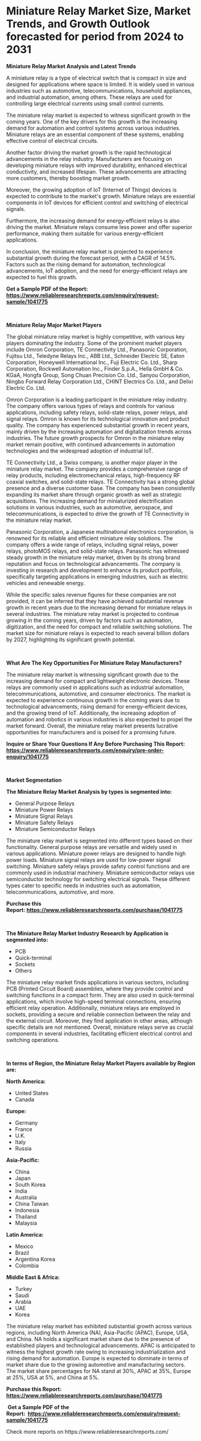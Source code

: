 <p><h1>Miniature Relay Market Size, Market Trends, and Growth Outlook forecasted for period from 2024 to 2031</h1></p><p><strong>Miniature Relay Market Analysis and Latest Trends</strong></p>
<p><p>A miniature relay is a type of electrical switch that is compact in size and designed for applications where space is limited. It is widely used in various industries such as automotive, telecommunications, household appliances, and industrial automation, among others. These relays are used for controlling large electrical currents using small control currents.</p><p>The miniature relay market is expected to witness significant growth in the coming years. One of the key drivers for this growth is the increasing demand for automation and control systems across various industries. Miniature relays are an essential component of these systems, enabling effective control of electrical circuits.</p><p>Another factor driving the market growth is the rapid technological advancements in the relay industry. Manufacturers are focusing on developing miniature relays with improved durability, enhanced electrical conductivity, and increased lifespan. These advancements are attracting more customers, thereby boosting market growth.</p><p>Moreover, the growing adoption of IoT (Internet of Things) devices is expected to contribute to the market's growth. Miniature relays are essential components in IoT devices for efficient control and switching of electrical signals.</p><p>Furthermore, the increasing demand for energy-efficient relays is also driving the market. Miniature relays consume less power and offer superior performance, making them suitable for various energy-efficient applications.</p><p>In conclusion, the miniature relay market is projected to experience substantial growth during the forecast period, with a CAGR of 14.5%. Factors such as the rising demand for automation, technological advancements, IoT adoption, and the need for energy-efficient relays are expected to fuel this growth.</p></p>
<p><strong>Get a Sample PDF of the Report:&nbsp; <a href="https://www.reliableresearchreports.com/enquiry/request-sample/1041775">https://www.reliableresearchreports.com/enquiry/request-sample/1041775</a></strong></p>
<p>&nbsp;</p>
<p><strong>Miniature Relay Major Market Players</strong></p>
<p><p>The global miniature relay market is highly competitive, with various key players dominating the industry. Some of the prominent market players include Omron Corporation, TE Connectivity Ltd., Panasonic Corporation, Fujitsu Ltd., Teledyne Relays Inc., ABB Ltd., Schneider Electric SE, Eaton Corporation, Honeywell International Inc., Fuji Electric Co. Ltd., Sharp Corporation, Rockwell Automation Inc., Finder S.p.A., Hella GmbH & Co. KGaA, Hongfa Group, Song Chuan Precision Co. Ltd., Sanyou Corporation, Ningbo Forward Relay Corporation Ltd., CHINT Electrics Co. Ltd., and Delixi Electric Co. Ltd.</p><p>Omron Corporation is a leading participant in the miniature relay industry. The company offers various types of relays and controls for various applications, including safety relays, solid-state relays, power relays, and signal relays. Omron is known for its technological innovation and product quality. The company has experienced substantial growth in recent years, mainly driven by the increasing automation and digitalization trends across industries. The future growth prospects for Omron in the miniature relay market remain positive, with continued advancements in automation technologies and the widespread adoption of industrial IoT.</p><p>TE Connectivity Ltd., a Swiss company, is another major player in the miniature relay market. The company provides a comprehensive range of relay products, including electromechanical relays, high-frequency RF coaxial switches, and solid-state relays. TE Connectivity has a strong global presence and a diverse customer base. The company has been consistently expanding its market share through organic growth as well as strategic acquisitions. The increasing demand for miniaturized electrification solutions in various industries, such as automotive, aerospace, and telecommunications, is expected to drive the growth of TE Connectivity in the miniature relay market.</p><p>Panasonic Corporation, a Japanese multinational electronics corporation, is renowned for its reliable and efficient miniature relay solutions. The company offers a wide range of relays, including signal relays, power relays, photoMOS relays, and solid-state relays. Panasonic has witnessed steady growth in the miniature relay market, driven by its strong brand reputation and focus on technological advancements. The company is investing in research and development to enhance its product portfolio, specifically targeting applications in emerging industries, such as electric vehicles and renewable energy. </p><p>While the specific sales revenue figures for these companies are not provided, it can be inferred that they have achieved substantial revenue growth in recent years due to the increasing demand for miniature relays in several industries. The miniature relay market is projected to continue growing in the coming years, driven by factors such as automation, digitization, and the need for compact and reliable switching solutions. The market size for miniature relays is expected to reach several billion dollars by 2027, highlighting its significant growth potential.</p></p>
<p>&nbsp;</p>
<p><strong>What Are The Key Opportunities For Miniature Relay Manufacturers?</strong></p>
<p><p>The miniature relay market is witnessing significant growth due to the increasing demand for compact and lightweight electronic devices. These relays are commonly used in applications such as industrial automation, telecommunications, automotive, and consumer electronics. The market is expected to experience continuous growth in the coming years due to technological advancements, rising demand for energy-efficient devices, and the growing trend of IoT. Additionally, the increasing adoption of automation and robotics in various industries is also expected to propel the market forward. Overall, the miniature relay market presents lucrative opportunities for manufacturers and is poised for a promising future.</p></p>
<p><strong>Inquire or Share Your Questions If Any Before Purchasing This Report: <a href="https://www.reliableresearchreports.com/enquiry/pre-order-enquiry/1041775">https://www.reliableresearchreports.com/enquiry/pre-order-enquiry/1041775</a></strong></p>
<p>&nbsp;</p>
<p><strong>Market Segmentation</strong></p>
<p><strong>The Miniature Relay Market Analysis by types is segmented into:</strong></p>
<p><ul><li>General Purpose Relays</li><li>Miniature Power Relays</li><li>Miniature Signal Relays</li><li>Miniature Safety Relays</li><li>Miniature Semiconductor Relays</li></ul></p>
<p><p>The miniature relay market is segmented into different types based on their functionality. General purpose relays are versatile and widely used in various applications. Miniature power relays are designed to handle high power loads. Miniature signal relays are used for low-power signal switching. Miniature safety relays provide safety control functions and are commonly used in industrial machinery. Miniature semiconductor relays use semiconductor technology for switching electrical signals. These different types cater to specific needs in industries such as automation, telecommunications, automotive, and more.</p></p>
<p><strong>Purchase this Report:&nbsp;<a href="https://www.reliableresearchreports.com/purchase/1041775">https://www.reliableresearchreports.com/purchase/1041775</a></strong></p>
<p>&nbsp;</p>
<p><strong>The Miniature Relay Market Industry Research by Application is segmented into:</strong></p>
<p><ul><li>PCB</li><li>Quick-terminal</li><li>Sockets</li><li>Others</li></ul></p>
<p><p>The miniature relay market finds applications in various sectors, including PCB (Printed Circuit Board) assemblies, where they provide control and switching functions in a compact form. They are also used in quick-terminal applications, which involve high-speed terminal connections, ensuring efficient relay operation. Additionally, miniature relays are employed in sockets, providing a secure and reliable connection between the relay and the external circuit. Moreover, they find application in other areas, although specific details are not mentioned. Overall, miniature relays serve as crucial components in several industries, facilitating efficient electrical control and switching operations.</p></p>
<p>&nbsp;</p>
<p><strong>In terms of Region, the Miniature Relay Market Players available by Region are:</strong></p>
<p>
    <p> <strong> North America: </strong>
        <ul>
            <li>United States</li>
            <li>Canada</li>
        </ul>
        </p> 
    <p> <strong> Europe: </strong>
        <ul>
            <li>Germany</li>
            <li>France</li>
            <li>U.K.</li>
            <li>Italy</li>
            <li>Russia</li>
        </ul>
        </p> 
    <p> <strong> Asia-Pacific: </strong>
        <ul>
            <li>China</li>
            <li>Japan</li>
            <li>South Korea</li>
            <li>India</li>
            <li>Australia</li>
            <li>China Taiwan</li>
            <li>Indonesia</li>
            <li>Thailand</li>
            <li>Malaysia</li>
        </ul>
        </p> 
    <p> <strong> Latin America: </strong>
        <ul>
            <li>Mexico</li>
            <li>Brazil</li>
            <li>Argentina Korea</li>
            <li>Colombia</li>
        </ul>
        </p> 
    <p> <strong> Middle East & Africa: </strong>
        <ul>
            <li>Turkey</li>
            <li>Saudi</li>
            <li>Arabia</li>
            <li>UAE</li>
            <li>Korea</li>
        </ul>
    </p>
    </p>
<p><p>The miniature relay market has exhibited substantial growth across various regions, including North America (NA), Asia-Pacific (APAC), Europe, USA, and China. NA holds a significant market share due to the presence of established players and technological advancements. APAC is anticipated to witness the highest growth rate owing to increasing industrialization and rising demand for automation. Europe is expected to dominate in terms of market share due to the growing automotive and manufacturing sectors. The market share percentages for NA stand at 30%, APAC at 35%, Europe at 25%, USA at 5%, and China at 5%.</p></p>
<p><strong>Purchase this Report: <a href="https://www.reliableresearchreports.com/purchase/1041775">https://www.reliableresearchreports.com/purchase/1041775</a></strong></p>
<p>&nbsp;<strong>Get a Sample PDF of the Report:&nbsp;&nbsp;<a href="https://www.reliableresearchreports.com/enquiry/request-sample/1041775">https://www.reliableresearchreports.com/enquiry/request-sample/1041775</a></strong></p>
<p><strong></strong></p>
<p>Check more reports on https://www.reliableresearchreports.com/</p>